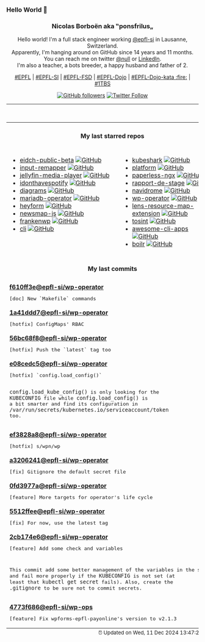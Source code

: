 ### Hello World 👋

<p align="center">
  <!-- use https://avatars.githubusercontent.com/u/176002?v=4 for your default github picture 
  <img src="https://raw.githubusercontent.com/ponsfrilus/ponsfrilus/master/img/ponsfrilus.png" title="Nicolas Borboën aka ‟ponsfrilus„" alt="Nicolas Borboën aka ‟ponsfrilus„" /> -->
  <h3 align="center">
    Nicolas Borboën aka ‟ponsfrilus„
  </h3>
  <p align="center">
    Hello world! I'm a full stack engineer working <a href="https://github.com/epfl-si">@epfl-si</a> in Lausanne, Switzerland.
    <br />Apparently, I'm hanging around on GitHub since 14 years and 11 months.
    <br />You can reach me on twitter <a href="https://twitter.com/null">@null</a> or <a href="http://linkedin.com/in/nicolasborboen">LinkedIn</a>.
    <br />I'm also a teacher, a bots breeder, a happy husband and father of 2.
  </p>
  <p align="center">
    <a href="https://www.epfl.ch">#EPFL</a> | 
    <a href="https://github.com/epfl-si/">#EPFL-SI</a> | 
    <a href="https://github.com/epfl-fsd">#EPFL-FSD</a> | 
    <a href="https://github.com/topics/epfl-dojo">#EPFL-Dojo</a> | 
    <a href="https://github.com/topics/epfl-dojo-kata">#EPFL-Dojo-kata :fire:</a> | 
    <a href="https://en.wikipedia.org/wiki/Indentation_style#Variant:_1TBS_(OTBS)">#1TBS</a>
  </p>
  <p align="center">
    <a href="https://github.com/ponsfrilus"><img alt="GitHub followers" src="https://img.shields.io/github/followers/ponsfrilus?label=Follow%20me%20on%20github&style=social"></a>
    <a href="https://twitter.com/ponsfrilus"><img alt="Twitter Follow" src="https://img.shields.io/twitter/follow/ponsfrilus?label=follow%20me%20on%20twitter&style=social"></a>
  </p>
  </p><hr><table align="center">
<tr>
<td colspan="2" align="center"><h4>My last starred repos</h4></td>
</tr>
<tr>
<td valign="top">
<ul>
<li>
<a href="https://github.com/e-id-admin/eidch-public-beta" title="The Public Beta environment is designed to test and refine the Swiss e-ID technology stack." target="_blank">eidch-public-beta</a>&nbsp;<a href="https://github.com/e-id-admin/eidch-public-beta" title="The Public Beta environment is designed to test and refine the Swiss e-ID technology stack." target="_blank"><img src="https://img.shields.io/github/stars/e-id-admin/eidch-public-beta?style=social" alt="GitHub"></a>
</li>
<li>
<a href="https://github.com/sezanzeb/input-remapper" title="🎮 ⌨ An easy to use tool to change the behaviour of your input devices." target="_blank">input-remapper</a>&nbsp;<a href="https://github.com/sezanzeb/input-remapper" title="🎮 ⌨ An easy to use tool to change the behaviour of your input devices." target="_blank"><img src="https://img.shields.io/github/stars/sezanzeb/input-remapper?style=social" alt="GitHub"></a>
</li>
<li>
<a href="https://github.com/jellyfin/jellyfin-media-player" title="Jellyfin Desktop Client" target="_blank">jellyfin-media-player</a>&nbsp;<a href="https://github.com/jellyfin/jellyfin-media-player" title="Jellyfin Desktop Client" target="_blank"><img src="https://img.shields.io/github/stars/jellyfin/jellyfin-media-player?style=social" alt="GitHub"></a>
</li>
<li>
<a href="https://github.com/sjdonado/idonthavespotify" title="Effortlessly convert Spotify links to your preferred streaming service" target="_blank">idonthavespotify</a>&nbsp;<a href="https://github.com/sjdonado/idonthavespotify" title="Effortlessly convert Spotify links to your preferred streaming service" target="_blank"><img src="https://img.shields.io/github/stars/sjdonado/idonthavespotify?style=social" alt="GitHub"></a>
</li>
<li>
<a href="https://github.com/mingrammer/diagrams" title=":art: Diagram as Code for prototyping cloud system architectures" target="_blank">diagrams</a>&nbsp;<a href="https://github.com/mingrammer/diagrams" title=":art: Diagram as Code for prototyping cloud system architectures" target="_blank"><img src="https://img.shields.io/github/stars/mingrammer/diagrams?style=social" alt="GitHub"></a>
</li>
<li>
<a href="https://github.com/mariadb-operator/mariadb-operator" title="🦭 Run and operate MariaDB in a cloud native way" target="_blank">mariadb-operator</a>&nbsp;<a href="https://github.com/mariadb-operator/mariadb-operator" title="🦭 Run and operate MariaDB in a cloud native way" target="_blank"><img src="https://img.shields.io/github/stars/mariadb-operator/mariadb-operator?style=social" alt="GitHub"></a>
</li>
<li>
<a href="https://github.com/heyform/heyform" title="Open-Source Form Builder" target="_blank">heyform</a>&nbsp;<a href="https://github.com/heyform/heyform" title="Open-Source Form Builder" target="_blank"><img src="https://img.shields.io/github/stars/heyform/heyform?style=social" alt="GitHub"></a>
</li>
<li>
<a href="https://github.com/IJMacD/newsmap-js" title="NewsMap JS - JS implementation of the defunct newsmap.jp" target="_blank">newsmap-js</a>&nbsp;<a href="https://github.com/IJMacD/newsmap-js" title="NewsMap JS - JS implementation of the defunct newsmap.jp" target="_blank"><img src="https://img.shields.io/github/stars/IJMacD/newsmap-js?style=social" alt="GitHub"></a>
</li>
<li>
<a href="https://github.com/StephenMiracle/frankenwp" title="null" target="_blank">frankenwp</a>&nbsp;<a href="https://github.com/StephenMiracle/frankenwp" title="null" target="_blank"><img src="https://img.shields.io/github/stars/StephenMiracle/frankenwp?style=social" alt="GitHub"></a>
</li>
<li>
<a href="https://github.com/httpie/cli" title="🥧 HTTPie CLI  — modern, user-friendly command-line HTTP client for the API era. JSON support, colors, sessions, downloads, plugins & more." target="_blank">cli</a>&nbsp;<a href="https://github.com/httpie/cli" title="🥧 HTTPie CLI  — modern, user-friendly command-line HTTP client for the API era. JSON support, colors, sessions, downloads, plugins & more." target="_blank"><img src="https://img.shields.io/github/stars/httpie/cli?style=social" alt="GitHub"></a>
</li>
</ul>
<img width="450" height="1" /></td>
<td valign="top">
<ul>
<li>
<a href="https://github.com/kubeshark/kubeshark" title="The API traffic analyzer for Kubernetes providing real-time K8s protocol-level visibility, capturing and monitoring all traffic and payloads going in, out and across containers, pods, nodes and clusters. Inspired by Wireshark, purposely built for Kubernetes" target="_blank">kubeshark</a>&nbsp;<a href="https://github.com/kubeshark/kubeshark" title="The API traffic analyzer for Kubernetes providing real-time K8s protocol-level visibility, capturing and monitoring all traffic and payloads going in, out and across containers, pods, nodes and clusters. Inspired by Wireshark, purposely built for Kubernetes" target="_blank"><img src="https://img.shields.io/github/stars/kubeshark/kubeshark?style=social" alt="GitHub"></a>
</li>
<li>
<a href="https://github.com/hcengineering/platform" title="Huly — All-in-One Project Management Platform (alternative to Linear, Jira, Slack, Notion, Motion)" target="_blank">platform</a>&nbsp;<a href="https://github.com/hcengineering/platform" title="Huly — All-in-One Project Management Platform (alternative to Linear, Jira, Slack, Notion, Motion)" target="_blank"><img src="https://img.shields.io/github/stars/hcengineering/platform?style=social" alt="GitHub"></a>
</li>
<li>
<a href="https://github.com/paperless-ngx/paperless-ngx" title="A community-supported supercharged version of paperless: scan, index and archive all your physical documents" target="_blank">paperless-ngx</a>&nbsp;<a href="https://github.com/paperless-ngx/paperless-ngx" title="A community-supported supercharged version of paperless: scan, index and archive all your physical documents" target="_blank"><img src="https://img.shields.io/github/stars/paperless-ngx/paperless-ngx?style=social" alt="GitHub"></a>
</li>
<li>
<a href="https://github.com/epfl-fsd/rapport-de-stage" title="Outil de création de rapports de stages 2024 de l'Etat de Vaud. " target="_blank">rapport-de-stage</a>&nbsp;<a href="https://github.com/epfl-fsd/rapport-de-stage" title="Outil de création de rapports de stages 2024 de l'Etat de Vaud. " target="_blank"><img src="https://img.shields.io/github/stars/epfl-fsd/rapport-de-stage?style=social" alt="GitHub"></a>
</li>
<li>
<a href="https://github.com/navidrome/navidrome" title="🎧☁️ Your Personal Streaming Service" target="_blank">navidrome</a>&nbsp;<a href="https://github.com/navidrome/navidrome" title="🎧☁️ Your Personal Streaming Service" target="_blank"><img src="https://img.shields.io/github/stars/navidrome/navidrome?style=social" alt="GitHub"></a>
</li>
<li>
<a href="https://github.com/epfl-si/wp-operator" title="EPFL's WordPress Operator" target="_blank">wp-operator</a>&nbsp;<a href="https://github.com/epfl-si/wp-operator" title="EPFL's WordPress Operator" target="_blank"><img src="https://img.shields.io/github/stars/epfl-si/wp-operator?style=social" alt="GitHub"></a>
</li>
<li>
<a href="https://github.com/nevalla/lens-resource-map-extension" title="Lens - The Kubernetes IDE extension that displays Kubernetes resources and their relations as a force graph." target="_blank">lens-resource-map-extension</a>&nbsp;<a href="https://github.com/nevalla/lens-resource-map-extension" title="Lens - The Kubernetes IDE extension that displays Kubernetes resources and their relations as a force graph." target="_blank"><img src="https://img.shields.io/github/stars/nevalla/lens-resource-map-extension?style=social" alt="GitHub"></a>
</li>
<li>
<a href="https://github.com/drego85/tosint" title="Tosint (Telegram OSINT) is a powerful tool designed to extract valuable information from Telegram bots and channels. It serves as an essential resource for security researchers, investigators, and anyone interested in gathering insights from various Telegram entities." target="_blank">tosint</a>&nbsp;<a href="https://github.com/drego85/tosint" title="Tosint (Telegram OSINT) is a powerful tool designed to extract valuable information from Telegram bots and channels. It serves as an essential resource for security researchers, investigators, and anyone interested in gathering insights from various Telegram entities." target="_blank"><img src="https://img.shields.io/github/stars/drego85/tosint?style=social" alt="GitHub"></a>
</li>
<li>
<a href="https://github.com/agarrharr/awesome-cli-apps" title="🖥 📊 🕹 🛠 A curated list of command line apps" target="_blank">awesome-cli-apps</a>&nbsp;<a href="https://github.com/agarrharr/awesome-cli-apps" title="🖥 📊 🕹 🛠 A curated list of command line apps" target="_blank"><img src="https://img.shields.io/github/stars/agarrharr/awesome-cli-apps?style=social" alt="GitHub"></a>
</li>
<li>
<a href="https://github.com/tmrts/boilr" title=":zap: boilerplate template manager that generates files or directories from template repositories" target="_blank">boilr</a>&nbsp;<a href="https://github.com/tmrts/boilr" title=":zap: boilerplate template manager that generates files or directories from template repositories" target="_blank"><img src="https://img.shields.io/github/stars/tmrts/boilr?style=social" alt="GitHub"></a>
</li>
</ul>
<img width="450" height="1" /></td>
</tr>
<tr>
<td colspan="2" align="center"><h4>My last commits</h4></td>
</tr>
<tr>
        <td colspan="2">
          <div><strong><a href="https://api.github.com/repos/epfl-si/wp-operator/commits/f610ff3e68a28436eab934bfad511305bb0d1461" title="2024-12-09T17:45:53.000+01:00" target="_blank">f610ff3e</a><a href="https://github.com/epfl-si">@epfl-si</a><a href="https://github.com/epfl-si/wp-operator" title="EPFL's WordPress Operator">/wp-operator</a></strong></div>
          <pre>[doc] New `Makefile` commands</pre>
        </td>
        </tr><tr>
        <td colspan="2">
          <div><strong><a href="https://api.github.com/repos/epfl-si/wp-operator/commits/1a41ddd793c98258d09d696601169aec59274858" title="2024-12-09T17:40:02.000+01:00" target="_blank">1a41ddd7</a><a href="https://github.com/epfl-si">@epfl-si</a><a href="https://github.com/epfl-si/wp-operator" title="EPFL's WordPress Operator">/wp-operator</a></strong></div>
          <pre>[hotfix] ConfigMaps' RBAC</pre>
        </td>
        </tr><tr>
        <td colspan="2">
          <div><strong><a href="https://api.github.com/repos/epfl-si/wp-operator/commits/56bc68f881d3f08c4933c4f04f7feb02d00fd613" title="2024-12-09T17:05:25.000+01:00" target="_blank">56bc68f8</a><a href="https://github.com/epfl-si">@epfl-si</a><a href="https://github.com/epfl-si/wp-operator" title="EPFL's WordPress Operator">/wp-operator</a></strong></div>
          <pre>[hotfix] Push the `latest` tag too</pre>
        </td>
        </tr><tr>
        <td colspan="2">
          <div><strong><a href="https://api.github.com/repos/epfl-si/wp-operator/commits/e08cedc543d87d4ab43b49005ed4e63ef12d4d0e" title="2024-12-09T17:04:48.000+01:00" target="_blank">e08cedc5</a><a href="https://github.com/epfl-si">@epfl-si</a><a href="https://github.com/epfl-si/wp-operator" title="EPFL's WordPress Operator">/wp-operator</a></strong></div>
          <pre>[hotfix] `config.load_config()`

`config.load_kube_config()` is only looking for the `KUBECONFIG` file 
while `config.load_config()` is a bit smarter and find its configuration 
in `/var/run/secrets/kubernetes.io/serviceaccount/token` too.</pre>
        </td>
        </tr><tr>
        <td colspan="2">
          <div><strong><a href="https://api.github.com/repos/epfl-si/wp-operator/commits/ef3828a8156ef4a579af5b148b111ad0facbafc9" title="2024-12-09T16:45:44.000+01:00" target="_blank">ef3828a8</a><a href="https://github.com/epfl-si">@epfl-si</a><a href="https://github.com/epfl-si/wp-operator" title="EPFL's WordPress Operator">/wp-operator</a></strong></div>
          <pre>[hotfix] s/wpn/wp</pre>
        </td>
        </tr><tr>
        <td colspan="2">
          <div><strong><a href="https://api.github.com/repos/epfl-si/wp-operator/commits/a320624167309b97910bcca489ebfde5acfb34da" title="2024-12-09T15:12:40.000+01:00" target="_blank">a3206241</a><a href="https://github.com/epfl-si">@epfl-si</a><a href="https://github.com/epfl-si/wp-operator" title="EPFL's WordPress Operator">/wp-operator</a></strong></div>
          <pre>[fix] Gitignore the default secret file</pre>
        </td>
        </tr><tr>
        <td colspan="2">
          <div><strong><a href="https://api.github.com/repos/epfl-si/wp-operator/commits/0fd3977af3ebcb5198f26148bb3d1d6d9c09d50f" title="2024-12-09T15:11:55.000+01:00" target="_blank">0fd3977a</a><a href="https://github.com/epfl-si">@epfl-si</a><a href="https://github.com/epfl-si/wp-operator" title="EPFL's WordPress Operator">/wp-operator</a></strong></div>
          <pre>[feature] More targets for operator's life cycle</pre>
        </td>
        </tr><tr>
        <td colspan="2">
          <div><strong><a href="https://api.github.com/repos/epfl-si/wp-operator/commits/5512ffee482b090fcbde3d3abe03129797b54cfd" title="2024-12-09T15:11:30.000+01:00" target="_blank">5512ffee</a><a href="https://github.com/epfl-si">@epfl-si</a><a href="https://github.com/epfl-si/wp-operator" title="EPFL's WordPress Operator">/wp-operator</a></strong></div>
          <pre>[fix] For now, use the latest tag</pre>
        </td>
        </tr><tr>
        <td colspan="2">
          <div><strong><a href="https://api.github.com/repos/epfl-si/wp-operator/commits/2cb174e6d179936d54c3edc290c380302eab763e" title="2024-12-09T14:47:36.000+01:00" target="_blank">2cb174e6</a><a href="https://github.com/epfl-si">@epfl-si</a><a href="https://github.com/epfl-si/wp-operator" title="EPFL's WordPress Operator">/wp-operator</a></strong></div>
          <pre>[feature] Add some check and variables

This commit add some better management of the variables in the script 
and fail more properly if the `KUBECONFIG` is not set (at least that 
`kubectl get secret` fails).
Also, create the `.gitignore` to be sure not to commit secrets.</pre>
        </td>
        </tr><tr>
        <td colspan="2">
          <div><strong><a href="https://api.github.com/repos/epfl-si/wp-ops/commits/4773f686b3b098c7e2ff95769338ae8587948260" title="2024-12-06T16:05:54.000+01:00" target="_blank">4773f686</a><a href="https://github.com/epfl-si">@epfl-si</a><a href="https://github.com/epfl-si/wp-ops" title="DevOps infrastructure for the WordPress-at-EFPL project">/wp-ops</a></strong></div>
          <pre>[feature] Fix wpforms-epfl-payonline's version to v2.1.3</pre>
        </td>
        </tr><tfoot>
<tr>
<td colspan="2" align="right">
<img width="900" height="1" />
<small>⏰ Updated on Wed, 11 Dec 2024 13:47:27 GMT</small>
</td>
</tr>
</tfoot>
<br />
</table>
